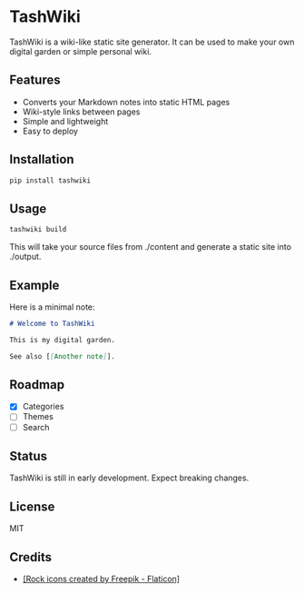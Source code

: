 # TashWiki

TashWiki is a wiki-like static site generator. It can be used to make your own
digital garden or simple personal wiki.

## Features

- Converts your Markdown notes into static HTML pages
- Wiki-style links between pages
- Simple and lightweight
- Easy to deploy

## Installation

```bash
pip install tashwiki
```

## Usage

```bash
tashwiki build
```

This will take your source files from ./content and generate a static site
into ./output.

## Example

Here is a minimal note:

```markdown
# Welcome to TashWiki

This is my digital garden.

See also [[Another note]].
```

## Roadmap

- [x] Categories
- [ ] Themes
- [ ] Search

## Status

TashWiki is still in early development. Expect breaking changes.

## License

MIT

## Credits

- [[Rock icons created by Freepik - Flaticon]](https://www.flaticon.com/free-icons/rock)

